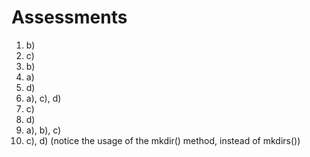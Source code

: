

Assessments
===========

1.  b)
2.  c)
3.  b)
4.  a)
5.  d)
6.  a), c), d)
7.  c)
8.  d)
9.  a), b), c)
10. c), d) (notice the usage of the mkdir() method, instead of mkdirs())

